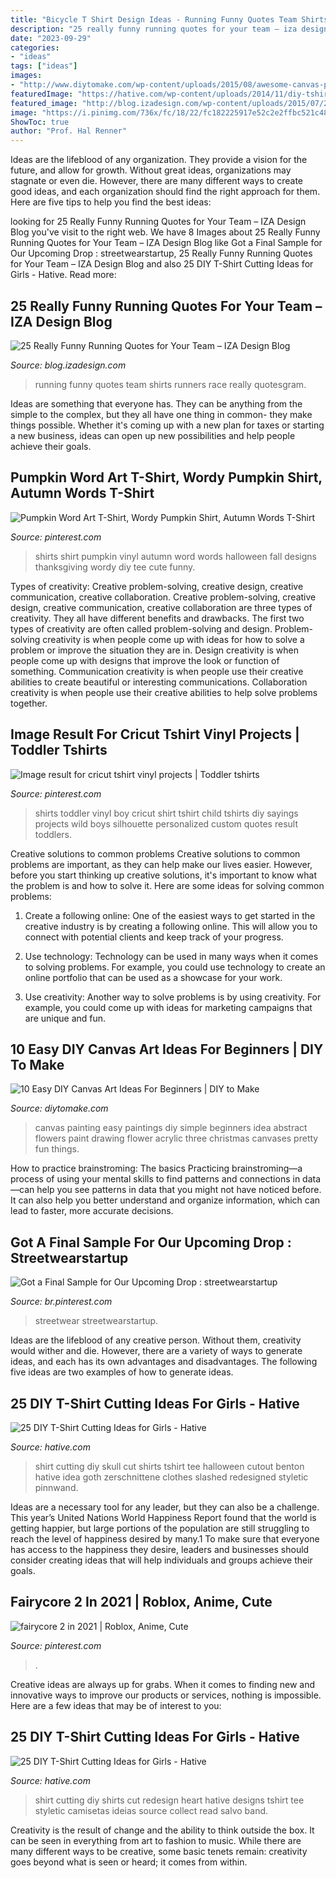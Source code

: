 ```yaml
---
title: "Bicycle T Shirt Design Ideas - Running Funny Quotes Team Shirts Runners Race Really Quotesgram"
description: "25 really funny running quotes for your team – iza design blog"
date: "2023-09-29"
categories:
- "ideas"
tags: ["ideas"]
images:
- "http://www.diytomake.com/wp-content/uploads/2015/08/awesome-canvas-painting-ideas.jpg"
featuredImage: "https://hative.com/wp-content/uploads/2014/11/diy-tshirt-cutting-ideas/7-skull-t-shirt-cutting.jpg"
featured_image: "http://blog.izadesign.com/wp-content/uploads/2015/07/25-really-funny-running-quotes-for-team-shirts.jpg"
image: "https://i.pinimg.com/736x/fc/18/22/fc182225917e52c2e2ffbc521c482aa2.jpg"
ShowToc: true
author: "Prof. Hal Renner"
---
```



Ideas are the lifeblood of any organization. They provide a vision for the future, and allow for growth. Without great ideas, organizations may stagnate or even die. However, there are many different ways to create good ideas, and each organization should find the right approach for them. Here are five tips to help you find the best ideas:

	

		
looking for 25 Really Funny Running Quotes for Your Team – IZA Design Blog you've visit to the right web. We have 8 Images about 25 Really Funny Running Quotes for Your Team – IZA Design Blog like Got a Final Sample for Our Upcoming Drop : streetwearstartup, 25 Really Funny Running Quotes for Your Team – IZA Design Blog and also 25 DIY T-Shirt Cutting Ideas for Girls - Hative. Read more:
		
    
## 25 Really Funny Running Quotes For Your Team – IZA Design Blog

<img loading=lazy src="http://blog.izadesign.com/wp-content/uploads/2015/07/25-really-funny-running-quotes-for-team-shirts.jpg" onerror="this.onerror=null;this.src='https://tse1.mm.bing.net/th?id=OIP.yJYDQncczldKxjb1T_20WAHaEk&amp;pid=15.1';" alt="25 Really Funny Running Quotes for Your Team – IZA Design Blog">

_Source: blog.izadesign.com_

>running funny quotes team shirts runners race really quotesgram. 

	

Ideas are something that everyone has. They can be anything from the simple to the complex, but they all have one thing in common- they make things possible. Whether it's coming up with a new plan for taxes or starting a new business, ideas can open up new possibilities and help people achieve their goals.

    
## Pumpkin Word Art T-Shirt, Wordy Pumpkin Shirt, Autumn Words T-Shirt

<img loading=lazy src="https://i.pinimg.com/736x/f5/a0/44/f5a0441397365a5b4b4b796937e506f3.jpg" onerror="this.onerror=null;this.src='https://tse1.mm.bing.net/th?id=OIP.EMwJ4MEQld4vi4pxLcEtZQHaJ4&amp;pid=15.1';" alt="Pumpkin Word Art T-Shirt, Wordy Pumpkin Shirt, Autumn Words T-Shirt">

_Source: pinterest.com_

>shirts shirt pumpkin vinyl autumn word words halloween fall designs thanksgiving wordy diy tee cute funny. 

	

Types of creativity: Creative problem-solving, creative design, creative communication, creative collaboration.
Creative problem-solving, creative design, creative communication, creative collaboration are three types of creativity. They all have different benefits and drawbacks. The first two types of creativity are often called problem-solving and design. Problem-solving creativity is when people come up with ideas for how to solve a problem or improve the situation they are in. Design creativity is when people come up with designs that improve the look or function of something. Communication creativity is when people use their creative abilities to create beautiful or interesting communications. Collaboration creativity is when people use their creative abilities to help solve problems together.

    
## Image Result For Cricut Tshirt Vinyl Projects | Toddler Tshirts

<img loading=lazy src="https://i.pinimg.com/736x/01/2b/c4/012bc4207e7a931b6e36ebcdd888a8b6.jpg" onerror="this.onerror=null;this.src='https://tse2.mm.bing.net/th?id=OIP.DgR7PGJmXK656SKuHrOIcwHaJ4&amp;pid=15.1';" alt="Image result for cricut tshirt vinyl projects | Toddler tshirts">

_Source: pinterest.com_

>shirts toddler vinyl boy cricut shirt tshirt child tshirts diy sayings projects wild boys silhouette personalized custom quotes result toddlers. 

	

Creative solutions to common problems
Creative solutions to common problems are important, as they can help make our lives easier. However, before you start thinking up creative solutions, it's important to know what the problem is and how to solve it. Here are some ideas for solving common problems:
1. Create a following online: One of the easiest ways to get started in the creative industry is by creating a following online. This will allow you to connect with potential clients and keep track of your progress.

2. Use technology: Technology can be used in many ways when it comes to solving problems. For example, you could use technology to create an online portfolio that can be used as a showcase for your work.

3. Use creativity: Another way to solve problems is by using creativity. For example, you could come up with ideas for marketing campaigns that are unique and fun.

    
## 10 Easy DIY Canvas Art Ideas For Beginners | DIY To Make

<img loading=lazy src="http://www.diytomake.com/wp-content/uploads/2015/08/awesome-canvas-painting-ideas.jpg" onerror="this.onerror=null;this.src='https://tse1.mm.bing.net/th?id=OIP.3x_Dgm0MIEWgfw3Z1AhroAHaGV&amp;pid=15.1';" alt="10 Easy DIY Canvas Art Ideas For Beginners | DIY to Make">

_Source: diytomake.com_

>canvas painting easy paintings diy simple beginners idea abstract flowers paint drawing flower acrylic three christmas canvases pretty fun things. 

	

How to practice brainstroming: The basics
Practicing brainstroming—a process of using your mental skills to find patterns and connections in data—can help you see patterns in data that you might not have noticed before. It can also help you better understand and organize information, which can lead to faster, more accurate decisions.

    
## Got A Final Sample For Our Upcoming Drop : Streetwearstartup

<img loading=lazy src="https://i.pinimg.com/736x/fc/18/22/fc182225917e52c2e2ffbc521c482aa2.jpg" onerror="this.onerror=null;this.src='https://tse2.mm.bing.net/th?id=OIP.83A6WyaqgA7iIDFGT0QO6QHaJ3&amp;pid=15.1';" alt="Got a Final Sample for Our Upcoming Drop : streetwearstartup">

_Source: br.pinterest.com_

>streetwear streetwearstartup. 

	

Ideas are the lifeblood of any creative person. Without them, creativity would wither and die. However, there are a variety of ways to generate ideas, and each has its own advantages and disadvantages. The following five ideas are two examples of how to generate ideas.

    
## 25 DIY T-Shirt Cutting Ideas For Girls - Hative

<img loading=lazy src="https://hative.com/wp-content/uploads/2014/11/diy-tshirt-cutting-ideas/7-skull-t-shirt-cutting.jpg" onerror="this.onerror=null;this.src='https://tse4.mm.bing.net/th?id=OIP._tw-OlM3G2OqpU6ONEmtSAHaJ4&amp;pid=15.1';" alt="25 DIY T-Shirt Cutting Ideas for Girls - Hative">

_Source: hative.com_

>shirt cutting diy skull cut shirts tshirt tee halloween cutout benton hative idea goth zerschnittene clothes slashed redesigned styletic pinnwand. 

	

Ideas are a necessary tool for any leader, but they can also be a challenge. This year’s United Nations World Happiness Report found that the world is getting happier, but large portions of the population are still struggling to reach the level of happiness desired by many.1 To make sure that everyone has access to the happiness they desire, leaders and businesses should consider creating ideas that will help individuals and groups achieve their goals.

    
## Fairycore 2 In 2021 | Roblox, Anime, Cute

<img loading=lazy src="https://i.pinimg.com/736x/13/86/de/1386de5b1d0d69d694d4f0422880a333.jpg" onerror="this.onerror=null;this.src='https://tse4.mm.bing.net/th?id=OIP.FjgsqE5Beym-yB7OtJZg5wHaLA&amp;pid=15.1';" alt="fairycore 2 in 2021 | Roblox, Anime, Cute">

_Source: pinterest.com_

>. 

	

Creative ideas are always up for grabs. When it comes to finding new and innovative ways to improve our products or services, nothing is impossible. Here are a few ideas that may be of interest to you: 

    
## 25 DIY T-Shirt Cutting Ideas For Girls - Hative

<img loading=lazy src="https://hative.com/wp-content/uploads/2014/11/diy-tshirt-cutting-ideas/2-heart-t-shirt-cutting.jpg" onerror="this.onerror=null;this.src='https://tse2.mm.bing.net/th?id=OIP.I-pC37sxVgpTaGSs02JXQQHaHh&amp;pid=15.1';" alt="25 DIY T-Shirt Cutting Ideas for Girls - Hative">

_Source: hative.com_

>shirt cutting diy shirts cut redesign heart hative designs tshirt tee styletic camisetas ideias source collect read salvo band. 

	

Creativity is the result of change and the ability to think outside the box. It can be seen in everything from art to fashion to music. While there are many different ways to be creative, some basic tenets remain: creativity goes beyond what is seen or heard; it comes from within.

